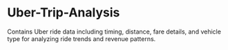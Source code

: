 # Uber-Trip-Analysis
Contains Uber ride data including timing, distance, fare details, and vehicle type for analyzing ride trends and revenue patterns.
